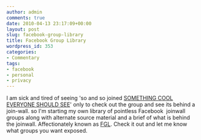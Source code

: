 ```yaml
---
author: admin
comments: true
date: 2010-04-13 23:17:09+00:00
layout: post
slug: facebook-group-library
title: Facebook Group Library
wordpress_id: 353
categories:
- Commentary
tags:
- facebook
- personal
- privacy
---
```


I am sick and tired of seeing 'so and so joined [SOMETHING COOL EVERYONE SHOULD SEE](http://www.facebook.com/pages/Top-10-Stupid-but-still-in-act-British-Laws/117836708227885)' only to check out the group and see its behind a join-wall. so I'm starting my own library of pointless Facebook  joinwall groups along with alternate source material and a brief of what is behind the joinwall. Affectionately known as [FGL](http://andrewbolster.info/facebook-group-library/). Check it out and let me know what groups you want exposed.
